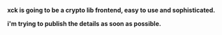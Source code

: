 **xck is going to be a crypto lib frontend, easy to use and sophisticated.**

**i'm trying to publish the details as soon as possible.**
